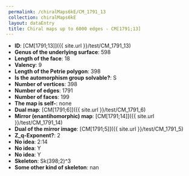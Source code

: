 ```yaml
--- 
 permalink: /chiralMaps6kE/CM_1791_13 
 collection: chiralMaps6kE
 layout: dataEntry
 title: Chiral maps up to 6000 edges - CM[1791;13]
---
```


- **ID**: [CM[1791;13]]({{ site.url }}/test/CM_1791_13)
- **Genus of the underlying surface**: 598
- **Length of the face**: 18
- **Valency**: 9
- **Length of the Petrie polygon**: 398
- **Is the automorphism group solvable?**: S
- **Number of vertices**: 398
- **Number of edges**: 1791
- **Number of faces**: 199
- **The map is self-**: none
- **Dual map**: [CM[1791;6]]({{ site.url }}/test/CM_1791_6)
- **Mirror (enantihomorphic) map**: [CM[1791;14]]({{ site.url }}/test/CM_1791_14)
- **Dual of the mirror image**: [CM[1791;5]]({{ site.url }}/test/CM_1791_5)
- **Z_q-Exponent?**: 2
- **No idea**:  2:14
- **No idea**: Y
- **No idea**: Y
- **Skeleton**: Sk(398;2)^3
- **Some other kind of skeleton**: nan
